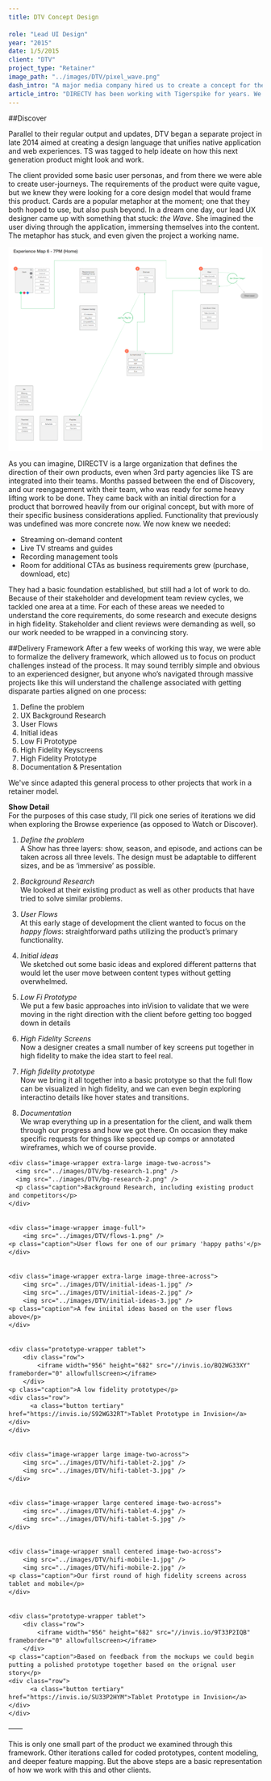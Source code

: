 ```yaml
---
title: DTV Concept Design

role: "Lead UI Design"
year: "2015"
date: 1/5/2015
client: "DTV"
project_type: "Retainer"
image_path: "../images/DTV/pixel_wave.png"
dash_intro: "A major media company hired us to create a concept for their new cross-platform digital streaming product"
article_intro: "DIRECTV has been working with Tigerspike for years. We have been providing consulting work and production support across a mind-boggling array of devices and platforms. DTV is a big player in the media distribution world, and wants their content available wherever there is a screen. While this allows their products to accessible to a wide audience, it also makes their range difficult to maintain and occasionally inconsistent."
---
```


##Discover

Parallel to their regular output and updates, DTV began a separate project in late 2014 aimed at creating a design language that unifies native application and web experiences. TS was tagged to help ideate on how this next generation product might look and work. 

The client provided some basic user personas, and from there we were able to create user-journeys. The requirements of the product were quite vague, but we knew they were looking for a core design model that would frame this product. Cards are a popular metaphor at the moment; one that they both hoped to use, but also push beyond. In a dream one day, our lead UX designer came up with something that stuck: *the Wave*. She imagined the user diving through the application, immersing themselves into the content. The metaphor has stuck, and even given the project a working name. 

<div class="image-wrapper image-full gray-bg">
	<img src="../images/DTV/diagram-7pm.png" />
</div>

As you can imagine, DIRECTV is a large organization that defines the direction of their own products, even when 3rd party agencies like TS are integrated into their teams. Months passed between the end of Discovery, and our reengagement with their team, who was ready for some heavy lifting work to be done. They came back with an initial direction for a product that borrowed heavily from our original concept, but with more of their specific business considerations applied. Functionality that previously was undefined was more concrete now. We now knew we needed:
- Streaming on-demand content
- Live TV streams and guides
- Recording management tools
- Room for additional CTAs as business requirements grew (purchase, download, etc)

They had a basic foundation established, but still had a lot of work to do. Because of their stakeholder and development team review cycles, we tackled one area at a time. For each of these areas we needed to understand the core requirements, do some research and execute designs in high fidelity. Stakeholder and client reviews were demanding as well, so our work needed to be wrapped in a convincing story.

##Delivery Framework
After a few weeks of working this way, we were able to formalize the delivery framework, which allowed us to focus on product challenges instead of the process. It may sound terribly simple and obvious to an experienced designer, but anyone who’s navigated through massive projects like this will understand the challenge associated with getting disparate parties aligned on one process:

1. Define the problem
2. UX Background Research
3. User Flows
4. Initial ideas
5. Low Fi Prototype
6. High Fidelity Keyscreens
7. High Fidelity Prototype
8. Documentation & Presentation


We've since adapted this general process to other projects that work in a retainer model.


**Show Detail**  
For the purposes of this case study, I’ll pick one series of iterations we did when exploring the Browse experience (as opposed to Watch or Discover).  

1. *Define the problem*  
A Show has three layers: show, season, and episode, and actions can be taken across all three levels. The design must be adaptable to different sizes, and be as ‘immersive’ as possible.

2. *Background Research*  
We looked at their existing product as well as other products that have tried to solve similar problems.

3. *User Flows*  
At this early stage of development the client wanted to focus on the *happy flows*: straightforward paths utilizing the product’s primary functionality.

4. *Initial ideas*  
We sketched out some basic ideas and explored different patterns that would let the user move between content types without getting overwhelmed.

5. *Low Fi Prototype*  
We put a few basic approaches into inVision to validate that we were moving in the right direction with the client before getting too bogged down in details  

6. *High Fidelity Screens*  
Now a designer creates a small number of key screens put together in high fidelity to make the idea start to feel real. 

7. *High fidelity prototype*  
Now we bring it all together into a basic prototype so that the full flow can be visualized in high fidelity, and we can even begin exploring interactino details like hover states and transitions.

8. *Documentation*  
We wrap everything up in a presentation for the client, and walk  them through our progress and how we got there. On occasion they make specific requests for things like specced up comps or annotated wireframes, which we of course provide.

<div class="gray-bg-wrapper">

	<div class="image-wrapper extra-large image-two-across">
	  <img src="../images/DTV/bg-research-1.png" />
	  <img src="../images/DTV/bg-research-2.png" />
	  <p class="caption">Background Research, including existing product and competitors</p>
	</div>

	
	<div class="image-wrapper image-full">
		<img src="../images/DTV/flows-1.png" />
    <p class="caption">User flows for one of our primary 'happy paths'</p>
	</div>


	<div class="image-wrapper extra-large image-three-across">
		<img src="../images/DTV/initial-ideas-1.jpg" />
		<img src="../images/DTV/initial-ideas-2.jpg" />
		<img src="../images/DTV/initial-ideas-3.jpg" />
    <p class="caption">A few iniital ideas based on the user flows above</p>
	</div>


	<div class="prototype-wrapper tablet">
		<div class="row">
			<iframe width="956" height="682" src="//invis.io/BQ2WG33XY" frameborder="0" allowfullscreen></iframe>
		</div>
    <p class="caption">A low fidelity prototype</p>
    <div class="row">
		  <a class="button tertiary" href="https://invis.io/S92WG32RT">Tablet Prototype in Invision</a>
    </div>
	</div>


	<div class="image-wrapper large image-two-across">
		<img src="../images/DTV/hifi-tablet-2.jpg" />
		<img src="../images/DTV/hifi-tablet-3.jpg" />
	</div>


	<div class="image-wrapper large centered image-two-across">
		<img src="../images/DTV/hifi-tablet-4.jpg" />
		<img src="../images/DTV/hifi-tablet-5.jpg" />
	</div>


	<div class="image-wrapper small centered image-two-across">
		<img src="../images/DTV/hifi-mobile-1.jpg" />
		<img src="../images/DTV/hifi-mobile-2.jpg" />
    <p class="caption">Our first round of high fidelity screens across tablet and mobile</p>
	</div>


	<div class="prototype-wrapper tablet">
		<div class="row">
			<iframe width="956" height="682" src="//invis.io/9T33P2IQB" frameborder="0" allowfullscreen></iframe>
		</div>
    <p class="caption">Based on feedback from the mockups we could begin putting a polished prototype together based on the orignal user story</p>
    <div class="row">
		  <a class="button tertiary" href="https://invis.io/SU33P2HYM">Tablet Prototype in Invision</a>
    </div>
	</div>

</div> <!-- end gray-bg-wrapper -->

——

This is only one small part of the product we examined through this framework. Other iterations called for coded prototypes, content modeling, and deeper feature mapping. But the above steps are a basic representation of how we work with this and other clients. 

